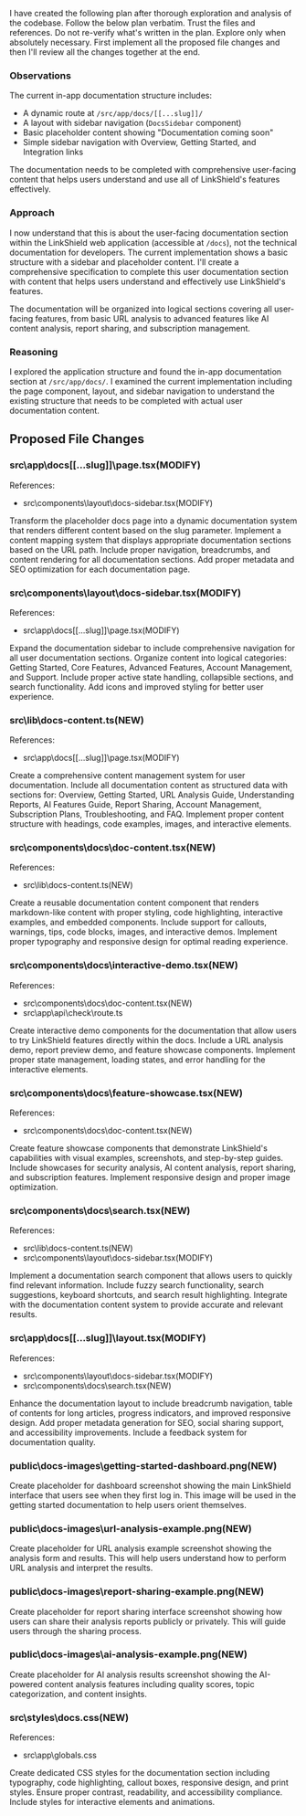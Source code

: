 I have created the following plan after thorough exploration and analysis of the codebase. Follow the below plan verbatim. Trust the files and references. Do not re-verify what's written in the plan. Explore only when absolutely necessary. First implement all the proposed file changes and then I'll review all the changes together at the end.

### Observations

The current in-app documentation structure includes:
- A dynamic route at `/src/app/docs/[[...slug]]/` 
- A layout with sidebar navigation (`DocsSidebar` component)
- Basic placeholder content showing "Documentation coming soon"
- Simple sidebar navigation with Overview, Getting Started, and Integration links

The documentation needs to be completed with comprehensive user-facing content that helps users understand and use all of LinkShield's features effectively.

### Approach

I now understand that this is about the user-facing documentation section within the LinkShield web application (accessible at `/docs`), not the technical documentation for developers. The current implementation shows a basic structure with a sidebar and placeholder content. I'll create a comprehensive specification to complete this user documentation section with content that helps users understand and effectively use LinkShield's features.

The documentation will be organized into logical sections covering all user-facing features, from basic URL analysis to advanced features like AI content analysis, report sharing, and subscription management.

### Reasoning

I explored the application structure and found the in-app documentation section at `/src/app/docs/`. I examined the current implementation including the page component, layout, and sidebar navigation to understand the existing structure that needs to be completed with actual user documentation content.

## Proposed File Changes

### src\app\docs\[[...slug]]\page.tsx(MODIFY)

References: 

- src\components\layout\docs-sidebar.tsx(MODIFY)

Transform the placeholder docs page into a dynamic documentation system that renders different content based on the slug parameter. Implement a content mapping system that displays appropriate documentation sections based on the URL path. Include proper navigation, breadcrumbs, and content rendering for all documentation sections. Add proper metadata and SEO optimization for each documentation page.

### src\components\layout\docs-sidebar.tsx(MODIFY)

References: 

- src\app\docs\[[...slug]]\page.tsx(MODIFY)

Expand the documentation sidebar to include comprehensive navigation for all user documentation sections. Organize content into logical categories: Getting Started, Core Features, Advanced Features, Account Management, and Support. Include proper active state handling, collapsible sections, and search functionality. Add icons and improved styling for better user experience.

### src\lib\docs-content.ts(NEW)

References: 

- src\app\docs\[[...slug]]\page.tsx(MODIFY)

Create a comprehensive content management system for user documentation. Include all documentation content as structured data with sections for: Overview, Getting Started, URL Analysis Guide, Understanding Reports, AI Features Guide, Report Sharing, Account Management, Subscription Plans, Troubleshooting, and FAQ. Implement proper content structure with headings, code examples, images, and interactive elements.

### src\components\docs\doc-content.tsx(NEW)

References: 

- src\lib\docs-content.ts(NEW)

Create a reusable documentation content component that renders markdown-like content with proper styling, code highlighting, interactive examples, and embedded components. Include support for callouts, warnings, tips, code blocks, images, and interactive demos. Implement proper typography and responsive design for optimal reading experience.

### src\components\docs\interactive-demo.tsx(NEW)

References: 

- src\components\docs\doc-content.tsx(NEW)
- src\app\api\check\route.ts

Create interactive demo components for the documentation that allow users to try LinkShield features directly within the docs. Include a URL analysis demo, report preview demo, and feature showcase components. Implement proper state management, loading states, and error handling for the interactive elements.

### src\components\docs\feature-showcase.tsx(NEW)

References: 

- src\components\docs\doc-content.tsx(NEW)

Create feature showcase components that demonstrate LinkShield's capabilities with visual examples, screenshots, and step-by-step guides. Include showcases for security analysis, AI content analysis, report sharing, and subscription features. Implement responsive design and proper image optimization.

### src\components\docs\search.tsx(NEW)

References: 

- src\lib\docs-content.ts(NEW)
- src\components\layout\docs-sidebar.tsx(MODIFY)

Implement a documentation search component that allows users to quickly find relevant information. Include fuzzy search functionality, search suggestions, keyboard shortcuts, and search result highlighting. Integrate with the documentation content system to provide accurate and relevant results.

### src\app\docs\[[...slug]]\layout.tsx(MODIFY)

References: 

- src\components\layout\docs-sidebar.tsx(MODIFY)
- src\components\docs\search.tsx(NEW)

Enhance the documentation layout to include breadcrumb navigation, table of contents for long articles, progress indicators, and improved responsive design. Add proper metadata generation for SEO, social sharing support, and accessibility improvements. Include a feedback system for documentation quality.

### public\docs-images\getting-started-dashboard.png(NEW)

Create placeholder for dashboard screenshot showing the main LinkShield interface that users see when they first log in. This image will be used in the getting started documentation to help users orient themselves.

### public\docs-images\url-analysis-example.png(NEW)

Create placeholder for URL analysis example screenshot showing the analysis form and results. This will help users understand how to perform URL analysis and interpret the results.

### public\docs-images\report-sharing-example.png(NEW)

Create placeholder for report sharing interface screenshot showing how users can share their analysis reports publicly or privately. This will guide users through the sharing process.

### public\docs-images\ai-analysis-example.png(NEW)

Create placeholder for AI analysis results screenshot showing the AI-powered content analysis features including quality scores, topic categorization, and content insights.

### src\styles\docs.css(NEW)

References: 

- src\app\globals.css

Create dedicated CSS styles for the documentation section including typography, code highlighting, callout boxes, responsive design, and print styles. Ensure proper contrast, readability, and accessibility compliance. Include styles for interactive elements and animations.